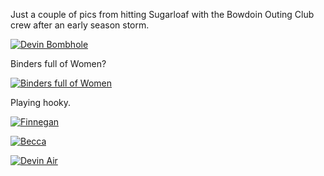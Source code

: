 <html><body><p>Just a couple of pics from hitting Sugarloaf with the Bowdoin Outing Club crew after an early season storm.



<a href="http://alexkerney.com/wp-content/uploads/2012/12/20121219_DSC0010.jpg"><img class="alignnone size-large wp-image-1729 [ftmt_id] nofotomoto" alt="Devin Bombhole" src="http://alexkerney.com/wp-content/uploads/2012/12/20121219_DSC0010-840x840.jpg"></a>



Binders full of Women?



<a href="http://alexkerney.com/wp-content/uploads/2012/12/20121219_DSC0069.jpg"><img class="alignnone size-large wp-image-1734 [ftmt_id] nofotomoto" alt="Binders full of Women" src="http://alexkerney.com/wp-content/uploads/2012/12/20121219_DSC0069-840x557.jpg"></a>



Playing hooky.



<a href="http://alexkerney.com/wp-content/uploads/2012/12/20121219_DSC0034.jpg"><img class="alignnone size-large wp-image-1733 [ftmt_id] nofotomoto" alt="Finnegan" src="http://alexkerney.com/wp-content/uploads/2012/12/20121219_DSC0034-840x840.jpg"></a>



<a href="http://alexkerney.com/wp-content/uploads/2012/12/20121219_DSC0022.jpg"><img class="alignnone size-large wp-image-1731 [ftmt_id] nofotomoto" alt="Becca" src="http://alexkerney.com/wp-content/uploads/2012/12/20121219_DSC0022-840x1259.jpg"></a>



<a href="http://alexkerney.com/wp-content/uploads/2012/12/20121219_DSC0014.jpg"><img class="alignnone size-large wp-image-1730 [ftmt_id] nofotomoto" alt="Devin Air" src="http://alexkerney.com/wp-content/uploads/2012/12/20121219_DSC0014-840x559.jpg"></a></p></body></html>